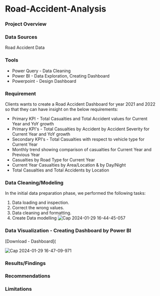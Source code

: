 # Road-Accident-Analysis

### Project Overview


### Data Sources

Road Accident Data

### Tools

- Power Query - Data Cleaning
- Power BI - Data Exploration, Creating Dashboard
- Powerpoint - Design Dashboard

### Requirement
Clients wants to create a Road Accident Dashboard for year 2021 and 2022 so that they can have insight on the below requirements:
- Primary KPI - Total Casualties and Total Accident values for Current Year and YoY growth
- Primary KPI's - Total Casualties by Accident by Accident Severity for Current Year and YoY growth
- Secondary KPI's - Total Casualties with respect to vehicle type for Current Year
- Monthly trend showing comparison of casualties for Current Year and Previous Year
- Casualties by Road Type for Current Year
- Current Year Casualties by Area/Location & by Day/Night
- Total Casualties and Total Accidents by Location


### Data Cleaning/Modeling

In the initial data preparation phase, we performed the following tasks:
1. Data loading and inspection.
2. Correct the wrong values.
3. Data cleaning and formatting.
4. Create Data modelling
![Cap 2024-01-29 16-44-45-057](https://github.com/MingyuTheAnalyst/Road-Accident-Analysis/assets/88122148/b6b79a40-bb88-4ce1-bfaa-908f2d271a7f)


### Data Visualization - Creating Dashboard by Power BI
[Download - Dashboard](

![Cap 2024-01-29 16-47-09-971](https://github.com/MingyuTheAnalyst/Road-Accident-Analysis/assets/88122148/a621e1bf-056b-441b-860e-32128959fce3)



### Results/Findings


### Recommendations


### Limitations

